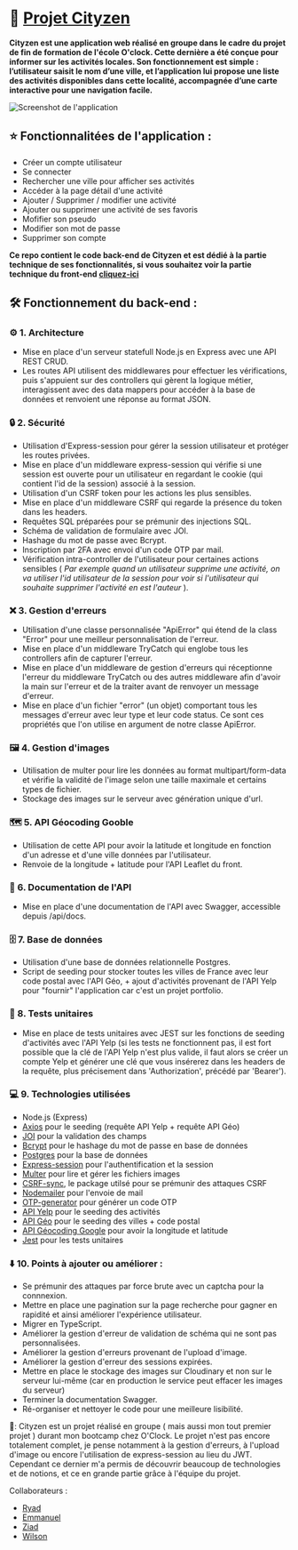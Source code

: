 # 🌟 [Projet Cityzen](https://cityzen.up.railway.app)

**Cityzen est une application web réalisé en groupe dans le cadre du projet de fin de formation de l'école O'clock. Cette dernière a été conçue pour informer sur les activités locales. Son fonctionnement est simple : l’utilisateur saisit le nom d’une ville, et l’application lui propose une liste des activités disponibles dans cette localité, accompagnée d’une carte interactive pour une navigation facile.**

![Screenshot de l'application](/assets/screenshot-home.png)


## ⭐ Fonctionnalitées de l'application :

- Créer un compte utilisateur
- Se connecter
- Rechercher une ville pour afficher ses activités
- Accéder à la page détail d'une activité
- Ajouter / Supprimer / modifier une activité
- Ajouter ou supprimer une activité de ses favoris
- Mofifier son pseudo
- Modifier son mot de passe
- Supprimer son compte

**Ce repo contient le code back-end de Cityzen et est dédié à la partie technique de ses fonctionnalités, si vous souhaitez voir la partie technique du front-end [cliquez-ici](https://github.com/PeterLeSouchu/Cityzen-front)**

## 🛠️ Fonctionnement du back-end :

### ⚙️ 1. Architecture

- Mise en place d'un serveur statefull Node.js en Express avec une API REST CRUD.
- Les routes API utilisent des middlewares pour effectuer les vérifications, puis s'appuient sur des controllers qui gèrent la logique métier, interagissent avec des data mappers pour accéder à la base de données et renvoient une réponse au format JSON.

### 🔒 2. Sécurité

- Utilisation d'Express-session pour gérer la session utilisateur et protéger  les routes privées.
- Mise en place d'un middleware express-session qui vérifie si une session est ouverte pour un utilisateur en regardant le cookie (qui contient l'id de la session) associé à la session.
- Utilisation d'un CSRF token pour les actions les plus sensibles.
- Mise en place d'un middleware CSRF qui regarde la présence du token dans les headers.
- Requêtes SQL préparées pour se prémunir des injections SQL.
- Schéma de validation de formulaire avec JOI.
- Hashage du mot de passe avec Bcrypt.
- Inscription par 2FA avec envoi d'un code OTP par mail.
- Vérification intra-controller de l'utilisateur pour certaines actions sensibles ( _Par exemple quand un utilisateur supprime une activité, on va utiliser l'id utilisateur de la session pour voir si l'utilisateur qui souhaite supprimer l'activité en est l'auteur_ ).

### ❌ 3. Gestion d'erreurs

- Utilisation d'une classe personnalisée "ApiError" qui étend de la class "Error" pour une meilleur personnalisation de l'erreur.
- Mise en place d'un middleware TryCatch qui englobe tous les controllers afin de capturer l'erreur.
- Mise en place d'un middleware de gestion d'erreurs qui réceptionne l'erreur du middleware TryCatch ou des autres middleware afin d'avoir la main sur l'erreur et de la traiter avant de renvoyer un message d'erreur.
- Mise en place d'un fichier "error" (un objet) comportant tous les messages d'erreur avec leur type et leur code status. Ce sont ces propriétés que l'on utilise en argument de notre classe ApiError. 


### 🖼️ 4. Gestion d'images

- Utilisation de multer pour lire les données au format multipart/form-data et vérifie la validité de l'image selon une taille maximale et certains types de fichier.
- Stockage des images sur le serveur avec génération unique d'url. 

### 🗺️ 5. API Géocoding Gooble
- Utilisation de cette API pour avoir la latitude et longitude en fonction d'un adresse et d'une ville données par l'utilisateur.
- Renvoie de la longitude + latitude pour l'API Leaflet du front.

### 📖 6. Documentation de l'API

- Mise en place d'une documentation de l'API avec Swagger, accessible depuis /api/docs.

### 🗄️ 7. Base de données

- Utilisation d'une base de données relationnelle Postgres.
- Script de seeding pour stocker toutes les villes de France avec leur code postal avec l'API Géo, + ajout d'activités provenant de l'API Yelp pour "fournir" l'application car c'est un projet portfolio.

### 🧪 8. Tests unitaires
- Mise en place de tests unitaires avec JEST sur les fonctions de seeding d'activités avec l'API Yelp (si les tests ne fonctionnent pas, il est fort possible que la clé de l'API Yelp n'est plus valide, il faut alors se créer un compte Yelp et générer une clé que vous insérerez dans les headers de la requête, plus précisement dans 'Authorization', précédé par 'Bearer').

### 💻 9. Technologies utilisées

- Node.js (Express)
- [Axios](https://www.npmjs.com/package/axios) pour le seeding (requête API Yelp + requête API Géo)
- [JOI](https://www.npmjs.com/package/joi) pour la validation des champs
- [Bcrypt](https://www.npmjs.com/package/bcrypt) pour le hashage du mot de passe en base de données
- [Postgres](https://www.npmjs.com/package/pg) pour la base de données
- [Express-session](https://www.npmjs.com/package/express-session) pour l'authentification et la session
- [Multer](https://www.npmjs.com/package/multer) pour lire et gérer les fichiers images
- [CSRF-sync](https://www.npmjs.com/package/csrf-sync), le package utilsé pour se prémunir des attaques CSRF
- [Nodemailer](https://www.npmjs.com/package/nodemailer) pour l'envoie de mail
- [OTP-generator](https://www.npmjs.com/package/otp-generator) pour générer un code OTP
- [API Yelp](https://docs.developer.yelp.com/docs/fusion-intro) pour le seeding des activités
- [API Géo](https://geo.api.gouv.fr/) pour le seeding des villes + code postal
- [API Géocoding Google](https://geo.api.gouv.fr/) pour avoir la longitude et latitude
- [Jest](https://jestjs.io/fr/) pour les tests unitaires


### ⬇️ 10. Points à ajouter ou améliorer :

- Se prémunir des attaques par force brute avec un captcha pour la connnexion.
- Mettre en place une pagination sur la page recherche pour gagner en rapidité et ainsi améliorer l'expérience utilisateur.
- Migrer en TypeScript.
- Améliorer la gestion d'erreur de validation de schéma qui ne sont pas personnalisées.
- Améliorer la gestion d'erreurs provenant de l'upload d'image.
- Améliorer la gestion d'erreur des sessions expirées.
- Mettre en place le stockage des images sur Cloudinary et non sur le serveur lui-même (car en production le service peut effacer les images du serveur)
- Terminer la documentation Swagger.
- Ré-organiser et nettoyer le code pour une meilleure lisibilité.


🚨: Cityzen est un projet réalisé en groupe ( mais aussi mon tout premier projet ) durant mon bootcamp chez O'Clock. Le projet n'est pas encore totalement complet, je pense notamment à la gestion d'erreurs, à l'upload d'image ou encore l'utilisation de express-session au lieu du JWT. Cependant ce dernier m'a permis de découvrir beaucoup de technologies et de notions, et ce en grande partie grâce à l'équipe du projet.

Collaborateurs : 

- [Ryad](https://github.com/RyadC)
- [Emmanuel](https://github.com/CHARLESEmmanuel-25)
- [Ziad](https://github.com/ziadelidrissi)
- [Wilson](https://github.com/SemedoWilson)



